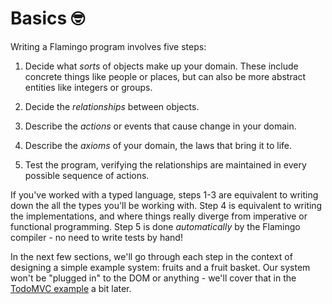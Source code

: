 # Basics 🤓

Writing a Flamingo program involves five steps:

1. Decide what _sorts_ of objects make up your domain. These include concrete 
things like people or places, but can also be more abstract entities like 
integers or groups.

1. Decide the _relationships_ between objects. 

1. Describe the _actions_ or events that cause change in your domain.

1. Describe the _axioms_ of your domain, the laws that bring it to life.

1. Test the program, verifying the relationships are maintained in every
possible sequence of actions.

If you've worked with a typed language, steps 1-3 are equivalent to writing
down the all the types you'll be working with. Step 4 is equivalent to
writing the implementations, and where things really diverge from imperative
or functional programming. Step 5 is done _automatically_ by the Flamingo
compiler - no need to write tests by hand!

In the next few sections, we'll go through each step in the context of designing
a simple example system: fruits and a fruit basket. Our system won't be
"plugged in" to the DOM or anything - we'll cover that in the
[TodoMVC example](./../todomvc/todomvc.md) a bit later.

